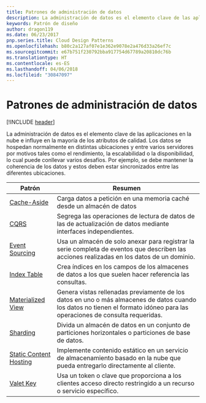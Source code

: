 ```yaml
---
title: Patrones de administración de datos
description: La administración de datos es el elemento clave de las aplicaciones en la nube e influye en la mayoría de los atributos de calidad. Los datos se hospedan normalmente en distintas ubicaciones y entre varios servidores por motivos tales como el rendimiento, la escalabilidad o la disponibilidad, lo cual puede conllevar varios desafíos. Por ejemplo, se debe mantener la coherencia de los datos y estos deben estar sincronizados entre las diferentes ubicaciones.
keywords: Patrón de diseño
author: dragon119
ms.date: 06/23/2017
pnp.series.title: Cloud Design Patterns
ms.openlocfilehash: b80c2a127af07e1e362e9078e2a476d33a26ef7c
ms.sourcegitcommit: e67b751f230792bba917754d67789a20810dc76b
ms.translationtype: HT
ms.contentlocale: es-ES
ms.lasthandoff: 04/06/2018
ms.locfileid: "30847097"
---
```

# <a name="data-management-patterns"></a>Patrones de administración de datos

[!INCLUDE [header](../../_includes/header.md)]

La administración de datos es el elemento clave de las aplicaciones en la nube e influye en la mayoría de los atributos de calidad. Los datos se hospedan normalmente en distintas ubicaciones y entre varios servidores por motivos tales como el rendimiento, la escalabilidad o la disponibilidad, lo cual puede conllevar varios desafíos. Por ejemplo, se debe mantener la coherencia de los datos y estos deben estar sincronizados entre las diferentes ubicaciones.


|                        Patrón                         |                                                                  Resumen                                                                  |
|--------------------------------------------------------|-------------------------------------------------------------------------------------------------------------------------------------------|
|            [Cache-Aside](../cache-aside.md)            |                                            Carga datos a petición en una memoria caché desde un almacén de datos                                             |
|                   [CQRS](../cqrs.md)                   |                    Segrega las operaciones de lectura de datos de las de actualización de datos mediante interfaces independientes.                     |
|         [Event Sourcing](../event-sourcing.md)         |               Usa un almacén de solo anexar para registrar la serie completa de eventos que describen las acciones realizadas en los datos de un dominio.               |
|            [Index Table](../index-table.md)            |                         Crea índices en los campos de los almacenes de datos a los que suelen hacer referencia las consultas.                          |
|      [Materialized View](../materialized-view.md)      | Genera vistas rellenadas previamente de los datos en uno o más almacenes de datos cuando los datos no tienen el formato idóneo para las operaciones de consulta requeridas. |
|               [Sharding](../sharding.md)               |                                    Divida un almacén de datos en un conjunto de particiones horizontales o particiones de base de datos.                                     |
| [Static Content Hosting](../static-content-hosting.md) |                   Implemente contenido estático en un servicio de almacenamiento basado en la nube que pueda entregarlo directamente al cliente.                    |
|              [Valet Key](../valet-key.md)              |                 Usa un token o clave que proporciona a los clientes acceso directo restringido a un recurso o servicio específico.                 |

